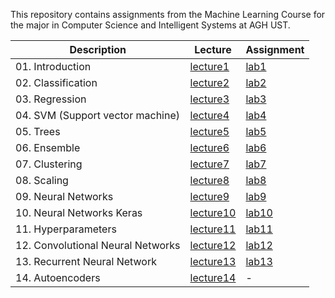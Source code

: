This repository contains assignments from the Machine Learning Course for the major in Computer Science and Intelligent Systems at AGH UST.

| Description  | Lecture | Assignment |
| ------------- | ------------- | ------------- |
| 01. Introduction  | [lecture1](Lectures/01-wprowadzenie.pdf)  | [lab1](lab01/) | 
| 02. Classification  | [lecture2](Lectures/02-klasyfikacja.pdf)  | [lab2](lab02_classification/) |
| 03. Regression  | [lecture3](Lectures/03-regresja.pdf)  | [lab3](lab03_regression/) |
| 04. SVM (Support vector machine)  | [lecture4](Lectures/04-svm.pdf)  | [lab4](lab04_svm/) |
| 05. Trees  | [lecture5](Lectures/05-drzewa.pdf)  | [lab5](lab05_trees/) |
| 06. Ensemble  | [lecture6](Lectures/06-ensemble.pdf) | [lab6](lab06_ensemble/) |
| 07. Clustering  | [lecture7](Lectures/07-nienadzorowane.pdf)  | [lab7](lab07_clustering/) |
| 08. Scaling  | [lecture8](Lectures/08-redukcja_wymiarow.pdf)  | [lab8](lab08_scaling/) |
| 09. Neural Networks  | [lecture9](Lectures/09-sieci-neuronowe-latest.pdf)  | [lab9](lab09_neural-networks/) |
| 10. Neural Networks Keras  | [lecture10](Lectures/10-sieci-neuronowe-cd-latest.pdf)  | [lab10](lab10_neural-networks-keras/) |
| 11. Hyperparameters | [lecture11](Lectures/11-uczenie-sieci.pdf)  | [lab11](lab11_hyperparameters/) | 
| 12. Convolutional Neural Networks  | [lecture12](Lectures/12-cnn-latest.pdf)  | [lab12](lab12_CNN/) | 
| 13. Recurrent Neural Network  | [lecture13](Lectures/13-rnn-latest.pdf)  | [lab13](lab13_RNN/) | 
| 14. Autoencoders  | [lecture14](Lectures/14-autoenkodery-gan-latest.pdf)  | - |
